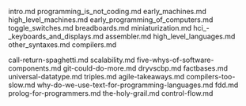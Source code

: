 intro.md
programming_is_not_coding.md
early_machines.md
high_level_machines.md
early_programming_of_computers.md
toggle_switches.md
breadboards.md
miniaturization.md
hci_-_keyboards_and_displays.md
assembler.md
high_level_languages.md
other_syntaxes.md
compilers.md

call-return-spaghetti.md
scalability.md
five-whys-of-software-components.md
git-could-do-more.md
dryvscbp.md
factbases.md
universal-datatype.md
triples.md
agile-takeaways.md
compilers-too-slow.md
why-do-we-use-text-for-programming-languages.md
fdd.md
prolog-for-programmers.md
the-holy-grail.md
control-flow.md
